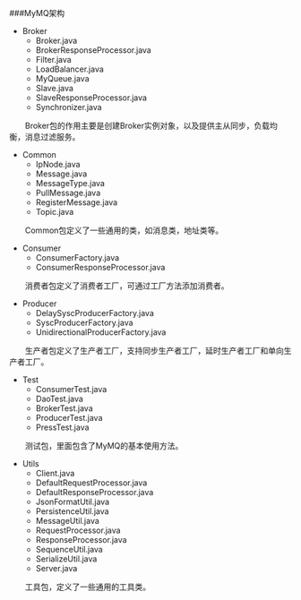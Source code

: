 ###MyMQ架构

+ Broker
	+ Broker.java
	+ BrokerResponseProcessor.java
	+ Filter.java
	+ LoadBalancer.java
	+ MyQueue.java
	+ Slave.java
	+ SlaveResponseProcessor.java
	+ Synchronizer.java

&emsp;&emsp;Broker包的作用主要是创建Broker实例对象，以及提供主从同步，负载均衡，消息过滤服务。

+ Common
	+ IpNode.java
	+ Message.java
	+ MessageType.java
	+ PullMessage.java
	+ RegisterMessage.java
	+ Topic.java

&emsp;&emsp;Common包定义了一些通用的类，如消息类，地址类等。

+ Consumer
	+ ConsumerFactory.java
	+ ConsumerResponseProcessor.java

&emsp;&emsp;消费者包定义了消费者工厂，可通过工厂方法添加消费者。

+ Producer
	+ DelaySyscProducerFactory.java
	+ SyscProducerFactory.java
	+ UnidirectionalProducerFactory.java

&emsp;&emsp;生产者包定义了生产者工厂，支持同步生产者工厂，延时生产者工厂和单向生产者工厂。

+ Test
	+ ConsumerTest.java
	+ DaoTest.java
	+ BrokerTest.java
	+ ProducerTest.java
	+ PressTest.java

&emsp;&emsp;测试包，里面包含了MyMQ的基本使用方法。

+ Utils
	+ Client.java
	+ DefaultRequestProcessor.java
	+ DefaultResponseProcessor.java
	+ JsonFormatUtil.java
	+ PersistenceUtil.java
	+ MessageUtil.java
	+ RequestProcessor.java
	+ ResponseProcessor.java
	+ SequenceUtil.java
	+ SerializeUtil.java
	+ Server.java

&emsp;&emsp;工具包，定义了一些通用的工具类。

